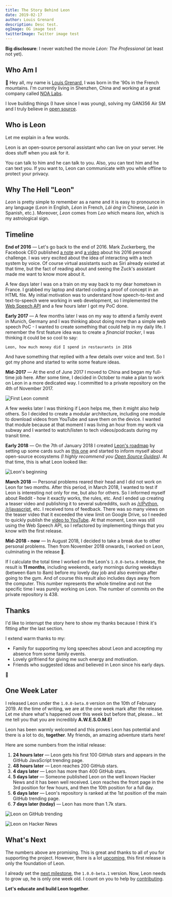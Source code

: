 ```yaml
---
title: The Story Behind Leon
date: 2019-02-17
author: Louis Grenard
description: Desc test.
ogImage: OG image test
twitterImage: Twitter image test
---
```


**Big disclosure**: I never watched the movie *Léon: The Professional* (at least not yet).

## Who Am I

👋 Hey all, my name is [Louis Grenard](https://twitter.com/louistiti_fr), I was born in the '90s in the French mountains. I'm currently living in Shenzhen, China and working at a great company called [NOA Labs](https://www.noa-labs.com).

I love building things (I have since I was young), solving my GAN356 Air SM and I truly believe in [open source](https://github.com/louistiti).

## Who is Leon

Let me explain in a few words.

Leon is an open-source personal assistant who can live on your server. He does stuff when you ask for it.

You can talk to him and he can talk to you. Also, you can text him and he can text you. If you want to, Leon can communicate with you while offline to protect your privacy.

## Why The Hell "Leon"

*Leon* is pretty simple to remember as a name and it is easy to pronounce in any language (*Leon* in English, *Léon* in French, *Lái áng* in Chinese, *León* in Spanish, etc.). Moreover, *Leon* comes from *Leo* which means *lion*, which is my astrological sign.

## Timeline

**End of 2016** *—* Let's go back to the end of 2016. Mark Zuckerberg, the Facebook CEO published [a note](https://www.facebook.com/notes/mark-zuckerberg/building-jarvis/10154361492931634/) and [a video](https://www.facebook.com/zuck/videos/10103351034741311/) about his 2016 personal challenge. I was very excited about the idea of interacting with a tech system by voice. Of course virtual assistants such as Siri already existed at that time, but the fact of reading about and seeing the Zuck's assistant made me want to know more about it.

A few days later I was on a train on my way back to my dear hometown in France. I grabbed my laptop and started coding a proof of concept in an HTML file. My initial motivation was to understand how speech-to-text and text-to-speech were working in web development, so I implemented the [Web Speech API](https://developer.mozilla.org/en-US/docs/Web/API/Web_Speech_API) and a few hours later I got my PoC done.

**Early 2017** *—* A few months later I was on my way to attend a family event in Munich, Germany and I was thinking about doing more than a simple web speech PoC - I wanted to create something that could help in my daily life. I remember the first feature idea was to create a *financial tracker*, I was thinking it could be so cool to say:

```
Leon, how much money did I spend in restaurants in 2016
```

And have something that replied with a few details over voice and text. So I got my phone and started to write some feature ideas.

**Mid-2017** *—* At the end of June 2017 I moved to China and began my full-time job here. After some time, I decided in October to make a plan to work on Leon in a more dedicated way. I committed to a private repository on the 4th of November 2017.

![First Leon commit](first_commit.png)

A few weeks later I was thinking if Leon helps me, then it might also help others. So I decided to create a modular architecture, including one module to download videos from YouTube and save them on the device. I wanted that module because at that moment I was living an hour from my work via subway and I wanted to watch/listen to tech videos/podcasts during my transit time.

**Early 2018** *—* On the 7th of January 2018 I created [Leon's roadmap](https://roadmap.getleon.ai) by setting up some cards such as [this one](https://trello.com/c/wt8W83AV/85-%F0%9F%93%9D-open-source) and started to inform myself about open-source ecosystems *(I highly recommend you [Open Source Guides](https://opensource.guide/))*. At that time, this is what Leon looked like:

![Leon's beginning](beginning.gif)

**March 2018** *—* Personal problems reared their head and I did not work on Leon for two months. After this period, in March 2018, I wanted to test if Leon is interesting not only for me, but also for others. So I informed myself about Reddit - how it exactly works, the rules, etc. And I ended up creating a teaser video and publishing it to several subreddits, such as [/r/Python](https://www.reddit.com/r/Python/comments/85axig/im_building_l%C3%A9on_an_opensource_personal_assistant/), [/r/javascript](https://www.reddit.com/r/javascript/comments/85aso8/teasing_im_building_l%C3%A9on_an_opensource_personal/), etc. I received tons of feedback. There was so many views on the teaser video that it exceeded the view limit on Google Drive, so I needed to quickly publish the [video to YouTube](https://www.youtube.com/watch?v=1B7JMBPZ0qI). At that moment, Leon was still using the Web Speech API, so I refactored by implementing things that you know with the first release.

**Mid-2018 - now** *—* In August 2018, I decided to take a break due to other personal problems. Then from November 2018 onwards, I worked on Leon, culminating in the release 🎉.

If I calculate the total time I worked on the Leon's `1.0.0-beta.0` release, the result is **11 months**, including weekends, early mornings during weekdays (between 6am to 8am) before my lovely day job and also evenings after going to the gym. And of course this result also includes days away from the computer. This number represents the whole timeline and not the specific time I was purely working on Leon. The number of commits on the private repository is 438.

## Thanks

I'd like to interrupt the story here to show my thanks because I think it's fitting after the last section.

I extend warm thanks to my:

- Family for supporting my long speeches about Leon and accepting my absence from some family events.
- Lovely girlfriend for giving me such energy and motivation.
- Friends who suggested ideas and believed in Leon since his early days.

💙

## One Week Later

I released Leon under the `1.0.0-beta.0` version on the 10th of February 2019. At the time of writing, we are at the one week mark after the release. Let me share what's happened over this week but before that, please... let me tell you that you are incredibly **A.W.E.S.O.M.E!**

Leon has been warmly welcomed and this proves Leon has potential and there is a lot to do, **together**. My friends, an amazing adventure starts here!

Here are some numbers from the initial release:

1. **24 hours later** *—* Leon gets his first 100 GitHub stars and appears in the GitHub JavaScript trending page.
2. **48 hours later** *—* Leon reaches 200 GitHub stars.
3. **4 days later** *—* Leon has more than 400 GitHub stars.
4. **5 days later** *—* Someone published Leon on the well known Hacker News and it has been well received. Leon reaches the front page in the 3rd position for few hours, and then the 10th position for a full day.
5. **6 days later** *—* Leon's repository is ranked at the 1st position of the main GitHub trending page.
6. **7 days later (today)** *—* Leon has more than 1.7k stars.

![Leon on GitHub trending](leon_gh_trending.png)

![Leon on Hacker News](leon_hn.png)

## What's Next

The numbers above are promising. This is great and thanks to all of you for supporting the project. However, there is a lot [upcoming](https://roadmap.getleon.ai), this first release is only the foundation of Leon.

I already set the [next milestone](https://github.com/leon-ai/leon/milestone/1), the `1.0.0-beta.1` version. Now, Leon needs to grow up, he is only one week old. I count on you to help by [contributing](https://github.com/leon-ai/leon/blob/develop/.github/CONTRIBUTING.md).

**Let's educate and build Leon together**.
